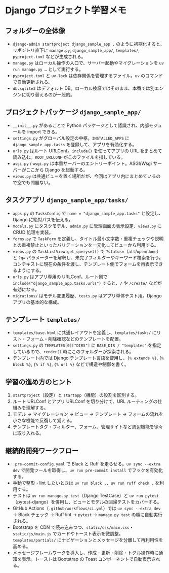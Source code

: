 # Django プロジェクト学習メモ

## フォルダーの全体像

- `django-admin startproject django_sample_app .` のように初期化すると、リポジトリ直下に `manage.py`, `django_sample_app/`, `templates/`, `pyproject.toml` などが生成される。
- `manage.py` はローカル操作の入口で、サーバー起動やマイグレーションを `uv run manage.py …` として実行する。
- `pyproject.toml` と `uv.lock` は依存関係を管理するファイル。`uv` のコマンドで自動更新される。
- `db.sqlite3` はデフォルト DB。ローカル検証ではそのまま、本番では別エンジンに切り替えるのが一般的。

## プロジェクトパッケージ `django_sample_app/`

- `__init__.py` があることで Python パッケージとして認識され、内部モジュールを import できる。
- `settings.py` がグローバル設定の中枢。`INSTALLED_APPS` に `django_sample_app.tasks` を登録して、アプリを有効化する。
- `urls.py` はルート URLConf。`include()` を使ってアプリの URL をまとめて読み込む。`ROOT_URLCONF` がこのファイルを指している。
- `asgi.py` / `wsgi.py` は本番サーバーのエントリーポイント。ASGI/Wsgi サーバーがここから Django を起動する。
- `views.py` は共通ビューを置く場所だが、今回はアプリ内にまとめているので空でも問題ない。

## タスクアプリ `django_sample_app/tasks/`

- `apps.py` の `TasksConfig` で `name = "django_sample_app.tasks"` と設定し、Django に絶対パスを伝える。
- `models.py` にタスクモデル、`admin.py` に管理画面の表示設定、`views.py` に CRUD 処理を実装。
- `forms.py` で `TaskForm` を定義し、タイトル最小文字数・重複チェックや説明との重複禁止といったバリデーションを一元化してビューから利用する。
- `views.py` の `TaskListView.get_queryset()` で `?status=`（`all`/`open`/`done`）と `?q=` パラメーターを解釈し、未完了フィルターやキーワード検索を行う。コンテキストに現在の条件を渡し、テンプレート側でフォームを再表示できるようにする。
- `urls.py` はアプリ専用の URLConf。ルート側で `include("django_sample_app.tasks.urls")` すると、`/` や `/create/` などが有効になる。
- `migrations/` はモデル変更履歴、`tests.py` はアプリ単体テスト用。Django アプリの基本的な構成。

## テンプレート `templates/`

- `templates/base.html` に共通レイアウトを定義し、`templates/tasks/` にリスト・フォーム・削除確認などのテンプレートを配置。
- `settings.py` の `TEMPLATES[0]["DIRS"]` に `BASE_DIR / "templates"` を指定しているので、`render()` 時にこのフォルダーが探索される。
- テンプレート内では Django テンプレート言語を使用し、`{% extends %}`, `{% block %}`, `{% if %}`, `{% url %}` などで構造や制御を書く。

## 学習の進め方のヒント

1. `startproject`（設定）と `startapp`（機能）の役割を区別する。
2. ルート URLConf とアプリ URLConf を切り分けて、URL ルーティングの仕組みを理解する。
3. モデル → マイグレーション → ビュー → テンプレート → フォームの流れを小さな機能で反復して覚える。
4. テンプレートタグ・フィルター、フォーム、管理サイトなど周辺機能を徐々に取り入れる。

## 継続的開発ワークフロー

- `.pre-commit-config.yaml` で Black と Ruff を走らせる。`uv sync --extra dev` で開発ツールを取得し、`uv run pre-commit install` でフックを有効化する。
- 手動で整形・lint したいときは `uv run black .`、`uv run ruff check .` を利用する。
- テストは `uv run manage.py test`（Django TestCase）と `uv run pytest`（pytest-django）を併用し、ビューとモデルの回帰テストをカバーする。
- GitHub Actions（`.github/workflows/ci.yml`）では `uv sync --extra dev` → Black チェック → Ruff lint → `pytest` → `manage.py test` の順に自動実行される。
- Bootstrap を CDN で読み込みつつ、`static/css/main.css`・`static/js/main.js` でカードやトースト表示を微調整。`templates/partials/` にナビゲーションとメッセージを分離して再利用性を高める。
- メッセージフレームワークを導入し、作成・更新・削除・トグル操作時に通知を表示。トーストは Bootstrap の Toast コンポーネントで自動表示される。
